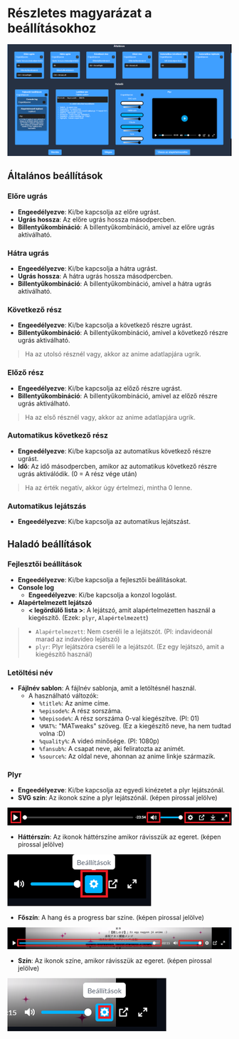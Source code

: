 # Részletes magyarázat a beállításokhoz
![Beállítások](./img/settingspage.png)
## Általános beállítások

### Előre ugrás
- **Engeedélyezve**: Ki/be kapcsolja az előre ugrást.
- **Ugrás hossza**: Az előre ugrás hossza másodpercben.
- **Billentyűkombináció**: A billentyűkombináció, amivel az előre ugrás aktiválható.

### Hátra ugrás
- **Engeedélyezve**: Ki/be kapcsolja a hátra ugrást.
- **Ugrás hossza**: A hátra ugrás hossza másodpercben.
- **Billentyűkombináció**: A billentyűkombináció, amivel a hátra ugrás aktiválható.

### Következő rész
- **Engeedélyezve**: Ki/be kapcsolja a következő részre ugrást.
- **Billentyűkombináció**: A billentyűkombináció, amivel a következő részre ugrás aktiválható.
> Ha az utolsó résznél vagy, akkor az anime adatlapjára ugrik.

### Előző rész
- **Engeedélyezve**: Ki/be kapcsolja az előző részre ugrást.
- **Billentyűkombináció**: A billentyűkombináció, amivel az előző részre ugrás aktiválható.
> Ha az első résznél vagy, akkor az anime adatlapjára ugrik.

### Automatikus következő rész
- **Engeedélyezve**: Ki/be kapcsolja az automatikus következő részre ugrást.
- **Idő**: Az idő másodpercben, amikor az automatikus következő részre ugrás aktiválódik. (0 = A rész vége után)
> Ha az érték negatív, akkor úgy értelmezi, mintha 0 lenne.

### Automatikus lejátszás
- **Engeedélyezve**: Ki/be kapcsolja az automatikus lejátszást.

## Haladó beállítások

### Fejlesztői beállítások
- **Engeedélyezve**: Ki/be kapcsolja a fejlesztői beállításokat.
- **Console log**
    - **Engeedélyezve**: Ki/be kapcsolja a konzol logolást.
- **Alapértelmezett lejátszó**
    - **< legördülő lista >**: A lejátszó, amit alapértelmezetten használ a kiegészítő. (Ezek: `plyr`, `Alapértelmezett`)
> - `Alapértelmezett`: Nem cseréli le a lejátszót. (Pl: indavideonál marad az indavideo lejátszó)
> - `plyr`: Plyr lejátszóra cseréli le a lejátszót. (Ez egy lejátszó, amit a kiegészítő használ)

### Letöltési név
- **Fájlnév sablon**: A fájlnév sablonja, amit a letöltésnél használ.
    - A használható változók:
        - `%title%`: Az anime címe.
        - `%episode%`: A rész sorszáma.
        - `%0episode%`: A rész sorszáma 0-val kiegészítve. (Pl: 01)
        - `%MAT%`: "MATweaks" szöveg. (Ez a kiegészítő neve, ha nem tudtad volna :D)
        - `%quality%`: A videó minősége. (Pl: 1080p)
        - `%fansub%`: A csapat neve, aki feliratozta az animét.
        - `%source%`: Az oldal neve, ahonnan az anime linkje származik.
    
### Plyr
- **Engeedélyezve**: Ki/be kapcsolja az egyedi kinézetet a plyr lejátszónál.
- **SVG szín**: Az ikonok színe a plyr lejátszónál. (képen pirossal jelölve)


![SVG szín](./img/svgcolor.png)


- **Háttérszín**: Az ikonok háttérszíne amikor rávisszük az egeret. (képen pirossal jelölve)


![Háttérszín](./img/bgcolor.png)


- **Főszín**: A hang és a progress bar színe. (képen pirossal jelölve)


![Főszín](./img/maincolor.png)


- **Szín**: Az ikonok színe, amikor rávisszük az egeret. (képen pirossal jelölve)


![Szín](./img/color.png)
      




